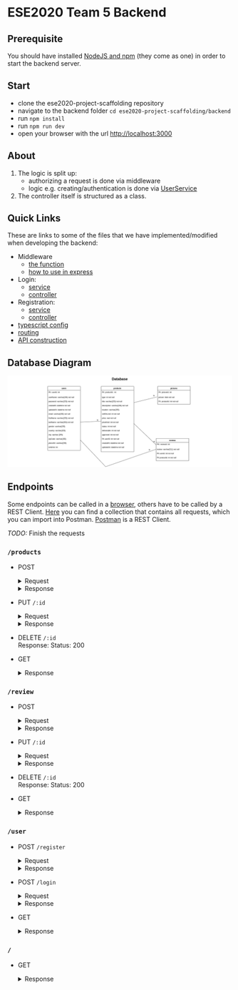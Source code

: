 # ESE2020 Team 5 Backend

## Prerequisite
You should have installed [NodeJS and npm](https://nodejs.org/en/download/) (they come as one) in order to start the backend server.

## Start
- clone the ese2020-project-scaffolding repository
- navigate to the backend folder `cd ese2020-project-scaffolding/backend`
- run `npm install`
- run `npm run dev`
- open your browser with the url [http://localhost:3000](http://localhost:3000/)

## About

1. The logic is split up:
	- authorizing a request is done via middleware
	- logic e.g. creating/authentication is done via [UserService](./src/services/user.service.ts)
2. The controller itself is structured as a class.


## Quick Links
These are links to some of the files that we have implemented/modified when developing the backend:

- Middleware
	- [the function](./src/middlewares/checkAuth.ts)
	- [how to use in express](./src/controllers/secured.controller.ts)
- Login: 
	- [service](./src/services/user.service.ts)
	- [controller](./src/controllers/user.controller.ts)
- Registration:
	- [service](./src/services/user.service.ts)
	- [controller](./src/controllers/user.controller.ts)
- [typescript config](./src/tsconfig.json)
- [routing](./src/controllers)
- [API construction](./src/server.ts)

## Database Diagram

![database_diagram](../documentation/Database-v1.3.jpg)

## Endpoints
Some endpoints can be called in a [browser](http://localhost:3000), others have to be called by a REST Client. [Here](./postman_collection) you can find a collection that contains all requests, which you can import into Postman. [Postman](https://www.postman.com/) is a REST Client.

*TODO:* Finish the requests

### `/products`
- POST

	<details>
		<summary>Request</summary>

	```json
		{
      "title": "string",
      "type": "number",
      "description": "string",
      "location": "string",
      "sellOrLend": "number",
      "price": "number",
      "priceKind": "number",
      "status": "number",
      "deliverable": "number",
      "approved": "number",
      "userId": "number"
		}
	```

	</details>


	<details>
		<summary>Response</summary>

		Code: 200
		Body:

	```json
	{
		"productId": "number",
    "title": "string",
    "type": "number",
    "description": "string",
    "location": "string",
    "sellOrLend": "number",
    "price": "number",
    "priceKind": "number",
    "status": "number",
    "deliverable": "number",
    "approved": "number",
    "userId": "number"
	}
	```
</details>

- PUT `/:id`

	<details>
		<summary>Request</summary>

	```json
		{
      "title": "string",
      "type": "number",
      "description": "string",
      "location": "string",
      "sellOrLend": "number",
      "price": "number",
      "priceKind": "number",
      "status": "number",
      "deliverable": "number",
		}
	```

	</details>


	<details>
		<summary>Response</summary>

		Code: 200
		Body:

	```json
	{
		"productId": "number",
    "title": "string",
    "type": "number",
    "description": "string",
    "location": "string",
    "sellOrLend": "number",
    "price": "number",
    "priceKind": "number",
    "status": "number",
    "deliverable": "number",
    "approved": "number",
    "userId": "number"
	}
	```
</details>

- DELETE `/:id`<br/>
	Response: Status: 200

- GET
	<details>
		<summary>Response</summary>

		Code: 200
		Body:
	```json
	{
		"productId": "number",
    "title": "string",
    "type": "number",
    "description": "string",
    "location": "string",
    "sellOrLend": "number",
    "price": "number",
    "priceKind": "number",
    "status": "number",
    "deliverable": "number",
    "approved": "number",
    "userId": "number",
    "reviews": "Review[]"
	}
	```
	</details>

### `/review`
- POST
	<details>
		<summary>Request</summary>

		Code: 200
		Body:
	```json
	{
    "review": "string",
    "productId": "number"
	}

	```
	</details>

	<details>
		<summary>Response</summary>

		Code: 200
		Body:
	```json
	{
		"reviewId": "number",
    "review": "string",
    "productId": "number",
    "userId": "number"
	}

	```
	</details>

- PUT `/:id`
	<details>
		<summary>Request</summary>

		Code: 200
		Body:
	```json
	{
    "review": "string",
	}

	```
	</details>
	<details>
		<summary>Response</summary>

		Code: 200
		Body:
	```json
	{
		"reviewId": "number",
    "review": "string",
    "productId": "number",
    "userId": "number"
	}

	```
	</details>

- DELETE `/:id`<br>
	Response: Status: 200

- GET
	<details>
		<summary>Response</summary>

		Code: 200
		Body:
	```json
	{
		"todoListId": "number",
		"name":"string",
		"todoItems":"TodoItem[]"
	}
	```
	</details>

### `/user`
- POST `/register`
	<details>
		<summary>Request</summary>

		Code: 200
		Body:
	```json
	{
    "userName": "string",
    "password": "string",
    "email":"string",
    "lastName":"string",
    "firstName":"string",
    "isAdmin": "number"
	}

	```
	</details>
	<details>
		<summary>Response</summary>

		Code: 200
		Body:
	```json
	{
		"userId": "number",
		"userName":"string",
		"password":"string(hashed)"
    "email":"string",
    "lastName":"string",
    "firstName":"string",
    "isAdmin": "number"
	}

	```
	</details>

- POST `/login`
	<details>
		<summary>Request</summary>

		Code: 200
		Body:
	```json
	{
		"userNameOrEmail":"string",
		"password":"string"
	}

	```
	</details>
	<details>
		<summary>Response</summary>

		Code: 200 || 403
		Body:
	```json
	{
		"user": {
			"userId":"string",
			"userName":"string",
			"password":"stirng(hashed)"
      "email":"string",
      "lastName":"string",
      "firstName":"string",
      "isAdmin": "number"
		},
		"token":"string"
	}

	```
	</details>

- GET
	<details>
		<summary>Response</summary>

		Code: 200
		Body:
	```json
	[
		{
			"userId":"string",
			"userName":"string",
			"password":"stirng(hashed)"
      "email":"string",
      "lastName":"string",
      "firstName":"string",
      "isAdmin": "number"
		},
		{
			"userId":"string",
			"userName":"string",
			"password":"stirng(hashed)"
      "email":"string",
      "lastName":"string",
      "firstName":"string",
      "isAdmin": "number"
		},
		...
	]

	```
	</details>

### `/`
- GET
	<details>
		<summary>Response</summary>

		Code: 200
		Body:
	```text
	<h1>Welcome to the ESE-2020 Course</h1><span style=\"font-size:100px;\">&#127881;</span>
	```
	</details>
